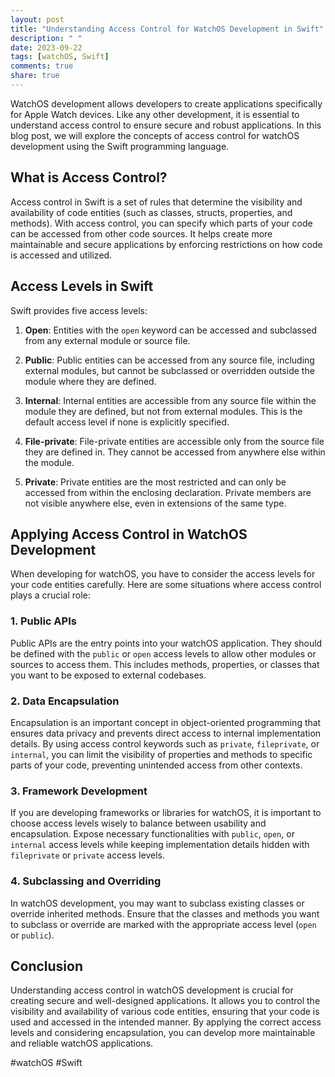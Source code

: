 ```yaml
---
layout: post
title: "Understanding Access Control for WatchOS Development in Swift"
description: " "
date: 2023-09-22
tags: [watchOS, Swift]
comments: true
share: true
---
```


WatchOS development allows developers to create applications specifically for Apple Watch devices. Like any other development, it is essential to understand access control to ensure secure and robust applications. In this blog post, we will explore the concepts of access control for watchOS development using the Swift programming language.

## What is Access Control?

Access control in Swift is a set of rules that determine the visibility and availability of code entities (such as classes, structs, properties, and methods). With access control, you can specify which parts of your code can be accessed from other code sources. It helps create more maintainable and secure applications by enforcing restrictions on how code is accessed and utilized.

## Access Levels in Swift

Swift provides five access levels:

1. **Open**: Entities with the `open` keyword can be accessed and subclassed from any external module or source file.

2. **Public**: Public entities can be accessed from any source file, including external modules, but cannot be subclassed or overridden outside the module where they are defined.

3. **Internal**: Internal entities are accessible from any source file within the module they are defined, but not from external modules. This is the default access level if none is explicitly specified.

4. **File-private**: File-private entities are accessible only from the source file they are defined in. They cannot be accessed from anywhere else within the module.

5. **Private**: Private entities are the most restricted and can only be accessed from within the enclosing declaration. Private members are not visible anywhere else, even in extensions of the same type.

## Applying Access Control in WatchOS Development

When developing for watchOS, you have to consider the access levels for your code entities carefully. Here are some situations where access control plays a crucial role:

### 1. Public APIs

Public APIs are the entry points into your watchOS application. They should be defined with the `public` or `open` access levels to allow other modules or sources to access them. This includes methods, properties, or classes that you want to be exposed to external codebases.

### 2. Data Encapsulation

Encapsulation is an important concept in object-oriented programming that ensures data privacy and prevents direct access to internal implementation details. By using access control keywords such as `private`, `fileprivate`, or `internal`, you can limit the visibility of properties and methods to specific parts of your code, preventing unintended access from other contexts.

### 3. Framework Development

If you are developing frameworks or libraries for watchOS, it is important to choose access levels wisely to balance between usability and encapsulation. Expose necessary functionalities with `public`, `open`, or `internal` access levels while keeping implementation details hidden with `fileprivate` or `private` access levels.

### 4. Subclassing and Overriding

In watchOS development, you may want to subclass existing classes or override inherited methods. Ensure that the classes and methods you want to subclass or override are marked with the appropriate access level (`open` or `public`).

## Conclusion

Understanding access control in watchOS development is crucial for creating secure and well-designed applications. It allows you to control the visibility and availability of various code entities, ensuring that your code is used and accessed in the intended manner. By applying the correct access levels and considering encapsulation, you can develop more maintainable and reliable watchOS applications.

#watchOS #Swift
